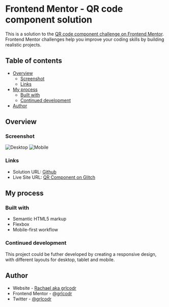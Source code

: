 # Frontend Mentor - QR code component solution

This is a solution to the [QR code component challenge on Frontend Mentor](https://www.frontendmentor.io/challenges/qr-code-component-iux_sIO_H). Frontend Mentor challenges help you improve your coding skills by building realistic projects. 

## Table of contents

- [Overview](#overview)
  - [Screenshot](#screenshot)
  - [Links](#links)
- [My process](#my-process)
  - [Built with](#built-with)
  - [Continued development](#continued-development)
- [Author](#author)

## Overview

### Screenshot

![Desktop](https://cdn.glitch.global/239eac48-c18b-4928-892a-72c6f29b88e4/qr-desktop.PNG?v=1652795592626)
![Mobile](https://cdn.glitch.global/239eac48-c18b-4928-892a-72c6f29b88e4/qr-mobile.PNG?v=1652795599134)

### Links

- Solution URL: [Github](https://github.com/grlcodr/qr-component)
- Live Site URL: [QR Component on Glitch](https://fm-qr-code-component.glitch.me)

## My process

### Built with

- Semantic HTML5 markup
- Flexbox
- Mobile-first workflow

### Continued development

This project could be futher developed by creating a responsive design, with different layouts for desktop, tablet and mobile.

## Author

- Website - [Rachael aka grlcodr](https://www.grlcodr.dev)
- Frontend Mentor - [@grlcodr](https://www.frontendmentor.io/profile/grlcodr)
- Twitter - [@grlcodr](https://www.twitter.com/grlcodr)
